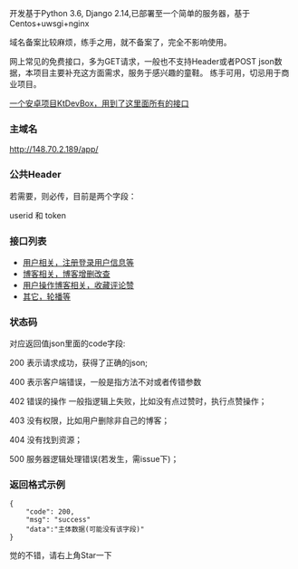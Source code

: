 

开发基于Python 3.6, Django 2.14,已部署至一个简单的服务器，基于Centos+uwsgi+nginx

域名备案比较麻烦，练手之用，就不备案了，完全不影响使用。

网上常见的免费接口，多为GET请求，一般也不支持Header或者POST json数据，本项目主要补充这方面需求，服务于感兴趣的童鞋。
练手可用，切忌用于商业项目。

[一个安卓项目KtDevBox，用到了这里面所有的接口](https://github.com/CysionLiu/KtDevBox)



### 主域名

http://148.70.2.189/app/

### 公共Header

若需要，则必传，目前是两个字段：

userid 和 token


### 接口列表

- [用户相关，注册登录用户信息等](./apidoc/user.md)
- [博客相关，博客增删改查]()
- [用户操作博客相关，收藏评论赞]()
- [其它，轮播等]()



### 状态码

对应返回值json里面的code字段:


200 表示请求成功，获得了正确的json;

400 表示客户端错误，一般是指方法不对或者传错参数

402 错误的操作 一般指逻辑上失败，比如没有点过赞时，执行点赞操作；

403 没有权限，比如用户删除非自己的博客；

404 没有找到资源；

500 服务器逻辑处理错误(若发生，需issue下)；

### 返回格式示例
```
{
    "code": 200,
    "msg": "success"
    "data":"主体数据(可能没有该字段)"
}
```



觉的不错，请右上角Star一下










